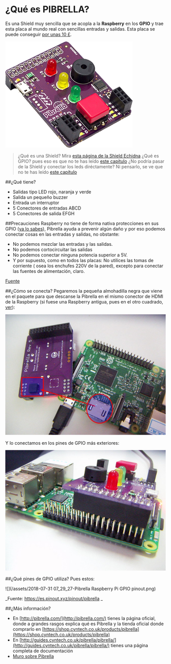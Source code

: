 # ¿Qué es PIBRELLA?

Es una Shield muy sencilla que se acopla a la **Raspberry** en los **GPIO** y trae esta placa al mundo real con sencillas entradas y salidas. Esta placa se puede conseguir [por unas 10 £](http://pibrella.com/#buy).

![](/assets/pibrella-board.png)

>¿Qué es una Shield? Mira [esta página de la Shield Echidna](https://catedu.gitbooks.io/programa-arduino-con-echidna/content/tema_1_como_utilizar_echidna/11_que_es_echidnashield.html)
>¿Qué es GPIO? pues eso es que no te has leído [este capítulo](https://catedu.gitbooks.io/raspberry-muy-basico/content/2-gpio.html)
>¿No podría pasar de la Shield y conectar los leds diréctamente? Ni pensarlo, se ve que no te has leído [este capítulo](https://catedu.gitbooks.io/raspberry-muy-basico/content/2-gpio.html)

##¿Qué tiene?

* Salidas tipo LED rojo, naranja y verde
* Salida un pequeño buzzer
* Entrada un interruptor
* 5 Conectores de entradas ABCD
* 5 Conectores de salida EFGH

##Precauciones
Raspberry no tiene de forma nativa protecciones en sus GPIO ([ya lo sabes](https://catedu.gitbooks.io/raspberry-muy-basico/content/2-gpio.html)), Pibrella ayuda a prevenir algún daño y por eso  podemos conectar cosas en las entradas y salidas, no obstante:
* No podemos mezclar las entradas y las salidas.
* No podemos cortocircuitar las salidas
* No podemos conectar ninguna potencia superior a 5V.
* Y por supuesto, como en todos las placas: No utilices las tomas de corriente ( osea los enchufes 220V de la pared), excepto para conectar las fuentes de alimentación, claro.

[Fuente ](http://guides.cyntech.co.uk/pibrella/pibrella/)



##¿Cómo se conecta?
Pegaremos la pequeña almohadilla negra que viene en el paquete para que descanse la Pibrella en el mismo conector de HDMI de la Raspberry (si fuese una Raspberry antigua, pues en el otro cuadrado, [ver](http://guides.cyntech.co.uk/pibrella/pibrella/)):

![](/assets/PICT0030.JPG)

Y lo conectamos en los pines de GPIO más exteriores:

![](/assets/PICT0031.JPG)

##¿Qué pines de GPIO utiliza?
Pues estos:

![](/assets/2018-07-31 07_29_27-Pibrella Raspberry Pi GPIO pinout.png)

_Fuente: https://es.pinout.xyz/pinout/pibrella _

##¿Más información?
* En [http://pibrella.com/](http://pibrella.com/) tienes la página oficial, donde a grandes rasgos explica qué es Pibrella y la tienda oficial donde comprarlo en [https://shop.cyntech.co.uk/products/pibrella](https://shop.cyntech.co.uk/products/pibrella)
* En [http://guides.cyntech.co.uk/pibrella/pibrella/](http://guides.cyntech.co.uk/pibrella/pibrella/) tienes una página completa de documentación
* [Muro sobre Pibrella](https://padlet.com/CATEDU/pibrella)